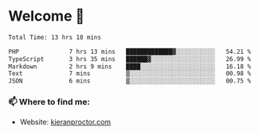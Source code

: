 # Welcome 🦘

<!--START_SECTION:waka-->

```txt
Total Time: 13 hrs 18 mins

PHP              7 hrs 13 mins   █████████████▓░░░░░░░░░░░   54.21 %
TypeScript       3 hrs 35 mins   ██████▓░░░░░░░░░░░░░░░░░░   26.99 %
Markdown         2 hrs 9 mins    ████░░░░░░░░░░░░░░░░░░░░░   16.18 %
Text             7 mins          ▒░░░░░░░░░░░░░░░░░░░░░░░░   00.98 %
JSON             6 mins          ▒░░░░░░░░░░░░░░░░░░░░░░░░   00.75 %
```

<!--END_SECTION:waka-->

### 📫 Where to find me:

-   Website: [kieranproctor.com](https://kieranproctor.com/)
